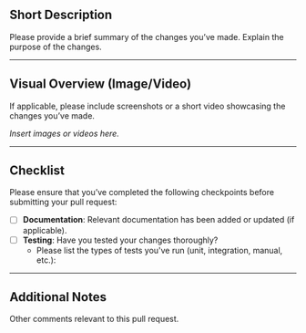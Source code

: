 ## Short Description

Please provide a brief summary of the changes you’ve made. Explain the purpose of the changes.

---

## Visual Overview (Image/Video)

If applicable, please include screenshots or a short video showcasing the changes you’ve made.

*Insert images or videos here.*

---

## Checklist

Please ensure that you’ve completed the following checkpoints before submitting your pull request:

- [ ] **Documentation**: Relevant documentation has been added or updated (if applicable).
- [ ] **Testing**: Have you tested your changes thoroughly?
  - Please list the types of tests you've run (unit, integration, manual, etc.):

---

## Additional Notes

Other comments relevant to this pull request.